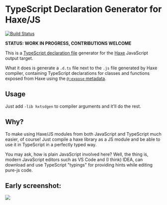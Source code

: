 # TypeScript Declaration Generator for Haxe/JS

[![Build Status](https://travis-ci.org/nadako/hxtsdgen.svg?branch=master)](https://travis-ci.org/nadako/hxtsdgen)

**STATUS: WORK IN PROGRESS, CONTRIBUTIONS WELCOME**

This is a [TypeScript declaration file](https://www.typescriptlang.org/docs/handbook/declaration-files/introduction.html)
generator for the [Haxe](https://haxe.org/) JavaScript output target.

What it does is generate a `.d.ts` file next to the `.js` file generated by Haxe compiler,
containing TypeScript declarations for classes and functions exposed from Haxe using the [`@:expose` metadata](http://haxe.org/manual/target-javascript-expose.html).

## Usage

Just add `-lib hxtsdgen` to compiler arguments and it'll do the rest.

## Why?

To make using Haxe/JS modules from both JavaScript and TypeScript much easier, of course!
Just compile a haxe library as a JS module and be able to use it in TypeScript in a perfectly
typed way.

You may ask, how is plain JavaScript involved here? Well, the thing is, modern JavaScript editors
such as VS Code and (I think) IDEA, can download and use TypeScript "typings" for providing hints
while editing pure-js code.

## Early screenshot:

![](http://i.imgur.com/W90hCvO.gif)
